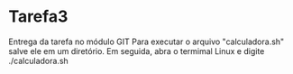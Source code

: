 # Tarefa3
 Entrega da tarefa no módulo GIT
 Para executar o arquivo "calculadora.sh" salve ele em um diretório. Em seguida, abra o termimal Linux e digite ./calculadora.sh

